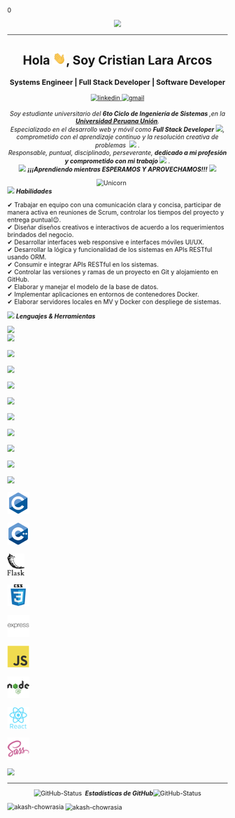 0<p align="center">
  <img src="https://github.com/thompsonemerson/thompsonemerson/raw/master/cover-thompson.png" height="200"/>
</p>
<hr>
<h1 align="center"> Hola <img src="https://raw.githubusercontent.com/ABSphreak/ABSphreak/master/gifs/Hi.gif" width="30px">, Soy Cristian Lara Arcos </h1>
<h3 align="center">Systems Engineer | Full Stack Developer | Software Developer</h3>
<p align="center">
<a href="https://linkedin.com/in/abdoachhoubi" target="_blank">
  <img src=https://img.shields.io/badge/linkedin-%2300acee.svg?color=405DE6&style=for-the-badge&logo=linkedin&logoColor=white alt=linkedin style="margin-bottom: 5px;" />
</a>
<a href="https://mail.google.com/mail/u/3/#inbox" target="_blank">
  <img src=https://img.shields.io/badge/gmail-%2300acee.svg?color=-D14836&style=for-the-badge&logo=gmail&logoColor=white alt=gmail style="margin-bottom: 5px;" />
</a>
</p>
</p>



<p align="center">
  <em>
    Soy estudiante universitario del <b>6to Ciclo de Ingeniería de Sistemas </b>,en la <a href="https://upeu.edu.pe"> <b>Universidad Peruana Unión</b></a>. <br>
    Especializado en el desarrollo web y móvil como <b>Full Stack Developer</b> <img src="https://github.com/TheDudeThatCode/TheDudeThatCode/blob/master/Assets/Developer.gif" width="30px">, comprometido con el aprendizaje continuo y la resolución creativa de problemas &nbsp;<img src="https://github.com/TheDudeThatCode/TheDudeThatCode/blob/master/Assets/Designer.gif" width="36px">&nbsp.<br>Responsable, puntual, disciplinado, perseverante, <b>dedicado a mi profesión y comprometido con mi trabajo</b>
     <img src="https://github.com/TheDudeThatCode/TheDudeThatCode/blob/master/Assets/Medal.gif" width="20px">&nbsp.
  </em> 
  <br>
  <img src="https://media.giphy.com/media/VgCDAzcKvsR6OM0uWg/giphy.gif" width="50" /> <b><i>¡¡¡Aprendiendo mientras ESPERAMOS Y APROVECHAMOS!!!</i></b> <img src="https://media.giphy.com/media/7j2hfyeVcDtf2/giphy.gif" width="50" />
</p>

<img align="right" width=300px alt="Unicorn" src="https://github.com/Adam-pw/Adam-pw/blob/main/animation_500_kxa883sd.gif"/> <br>
<img src="https://media.giphy.com/media/ObNTw8Uzwy6KQ/giphy.gif" width="30px">&nbsp;***Habilidades***


✔ Trabajar en equipo con una comunicación clara y concisa, participar de manera activa en reuniones de Scrum, controlar los tiempos del proyecto y entrega puntual😉. <br>
✔ Diseñar diseños creativos e interactivos de acuerdo a los requerimientos brindados del negocio. <br>
✔ Desarrollar interfaces web responsive e interfaces móviles UI/UX. <br>
✔ Desarrollar la lógica y funcionalidad de los sistemas en APIs RESTful usando ORM. <br>
✔ Consumir e integrar APIs RESTful en los sistemas. <br>
✔ Controlar las versiones y ramas de un proyecto en Git y alojamiento en GitHub. <br>
✔ Elaborar y manejar el modelo de la base de datos. <br>
✔ Implementar aplicaciones en entornos de contenedores Docker. <br>
✔ Elaborar servidores locales en MV y Docker con despliege de sistemas. <br>


<img src="https://media.giphy.com/media/ObNTw8Uzwy6KQ/giphy.gif" width="30px">&nbsp;***Lenguajes & Herramientas***
<p align="left">
  
  <code><img height="50" src="https://github.com/uannabi/-/blob/master/resource/python-icon.svg"></code><code> 
  <img height="50" src="https://github.com/uannabi/-/blob/master/resource/dj.svg"> </code>
  <code> <img height="50" src="https://github.com/uannabi/-/blob/master/resource/jp.svg"> </code>
  <code> <img height="50" src="https://github.com/uannabi/-/blob/master/resource/docker-ar21.svg"> </code>
  <code> <img height="50" src="https://github.com/uannabi/-/blob/master/resource/git.svg"> </code>
  <code> <img height="50" src="https://github.com/uannabi/-/blob/master/resource/linux-ar21.svg"> </code>
  <code> <img height="50" src="https://github.com/uannabi/-/blob/master/resource/other/apache_hadoop-ar21.svg"> </code>
  <code> <img height="50" src="https://github.com/uannabi/-/blob/master/resource/other/mongodb-ar21.svg"> </code>
  <code> <img height="50" src="https://github.com/uannabi/-/blob/master/resource/other/sqlite-ar21.svg"> </code>
  <code> <img height="50" src="https://github.com/uannabi/-/blob/master/resource/other/mysql-ar21.svg"> </code>
  <code> <img height="50" src="https://github.com/uannabi/-/blob/master/resource/other/postgresql-ar21.svg"> </code>
  <code> <img height="50" src="https://raw.githubusercontent.com/devicons/devicon/master/icons/c/c-original.svg"> </code>
  <code> <img height="50" src="https://raw.githubusercontent.com/devicons/devicon/master/icons/cplusplus/cplusplus-original.svg"> </code>
  <code> <img height="50" src="https://github.com/Akash-chowrasia/Akash-chowrasia/blob/main/images/flask.svg"> </code>
  <code> <img height="50" src="https://raw.githubusercontent.com/devicons/devicon/master/icons/css3/css3-original-wordmark.svg"> </code>
  <code> <img height="50" src="https://raw.githubusercontent.com/devicons/devicon/master/icons/express/express-original-wordmark.svg"> </code>
  <code> <img height="50" src="https://raw.githubusercontent.com/devicons/devicon/master/icons/javascript/javascript-original.svg"> </code>
  <code> <img height="50" src="https://raw.githubusercontent.com/devicons/devicon/master/icons/nodejs/nodejs-original-wordmark.svg"> </code>
  <code> <img height="50" src="https://raw.githubusercontent.com/devicons/devicon/master/icons/react/react-original-wordmark.svg"> </code>
  <code> <img height="50" src="https://raw.githubusercontent.com/devicons/devicon/master/icons/sass/sass-original.svg"> </code>
  <code> <img height="50" src="  https://raw.githubusercontent.com/detain/svg-logos/780f25886640cef088af994181646db2f6b1a3f8/svg/selenium-logo.svg
"> </code>
  <hr>
  <p align="center">
 <img src="https://media.giphy.com/media/8UHRm5oY4k4FDxq5QG/giphy.gif" width="30px" alt="GitHub-Status"/>&nbsp;<i><b>
Estadísticas de GitHub</b></i><img src="https://media.giphy.com/media/8UHRm5oY4k4FDxq5QG/giphy.gif" width="30px" alt="GitHub-Status"/></p>
<p><img align="left" src="https://github-readme-stats.vercel.app/api/top-langs?username=CrisLara-Dev&show_icons=true&locale=es&layout=compact&theme=tokyonight" alt="akash-chowrasia" /></p>

<p>&nbsp;<img align="center" src="https://github-readme-stats.vercel.app/api?username=CrisLara-Dev&show_icons=true&locale=es&theme=tokyonight" alt="akash-chowrasia" width="410" /></p>

